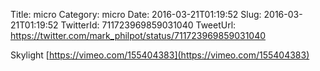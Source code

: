 Title: micro
Category: micro
Date: 2016-03-21T01:19:52
Slug: 2016-03-21T01:19:52
TwitterId: 711723969859031040
TweetUrl: https://twitter.com/mark_philpot/status/711723969859031040

Skylight [https://vimeo.com/155404383](https://vimeo.com/155404383)